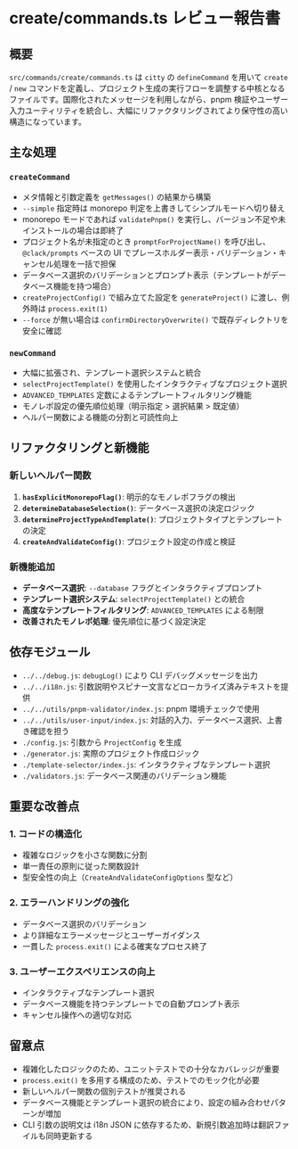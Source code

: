 # create/commands.ts レビュー報告書

## 概要

`src/commands/create/commands.ts` は `citty` の `defineCommand` を用いて `create` / `new` コマンドを定義し、プロジェクト生成の実行フローを調整する中核となるファイルです。国際化されたメッセージを利用しながら、pnpm 検証やユーザー入力ユーティリティを統合し、大幅にリファクタリングされてより保守性の高い構造になっています。

## 主な処理

### `createCommand`
- メタ情報と引数定義を `getMessages()` の結果から構築
- `--simple` 指定時は monorepo 判定を上書きしてシンプルモードへ切り替え
- monorepo モードであれば `validatePnpm()` を実行し、バージョン不足や未インストールの場合は即終了
- プロジェクト名が未指定のとき `promptForProjectName()` を呼び出し、`@clack/prompts` ベースの UI でプレースホルダー表示・バリデーション・キャンセル処理を一括で担保
- データベース選択のバリデーションとプロンプト表示（テンプレートがデータベース機能を持つ場合）
- `createProjectConfig()` で組み立てた設定を `generateProject()` に渡し、例外時は `process.exit(1)`
- `--force` が無い場合は `confirmDirectoryOverwrite()` で既存ディレクトリを安全に確認

### `newCommand`
- 大幅に拡張され、テンプレート選択システムと統合
- `selectProjectTemplate()` を使用したインタラクティブなプロジェクト選択
- `ADVANCED_TEMPLATES` 定数によるテンプレートフィルタリング機能
- モノレポ設定の優先順位処理（明示指定 > 選択結果 > 既定値）
- ヘルパー関数による機能の分割と可読性向上

## リファクタリングと新機能

### 新しいヘルパー関数
1. **`hasExplicitMonorepoFlag()`**: 明示的なモノレポフラグの検出
2. **`determineDatabaseSelection()`**: データベース選択の決定ロジック
3. **`determineProjectTypeAndTemplate()`**: プロジェクトタイプとテンプレートの決定
4. **`createAndValidateConfig()`**: プロジェクト設定の作成と検証

### 新機能追加
- **データベース選択**: `--database` フラグとインタラクティブプロンプト
- **テンプレート選択システム**: `selectProjectTemplate()` との統合
- **高度なテンプレートフィルタリング**: `ADVANCED_TEMPLATES` による制限
- **改善されたモノレポ処理**: 優先順位に基づく設定決定

## 依存モジュール

- `../../debug.js`: `debugLog()` により CLI デバッグメッセージを出力
- `../../i18n.js`: 引数説明やスピナー文言などローカライズ済みテキストを提供
- `../../utils/pnpm-validator/index.js`: pnpm 環境チェックで使用
- `../../utils/user-input/index.js`: 対話的入力、データベース選択、上書き確認を担う
- `./config.js`: 引数から `ProjectConfig` を生成
- `./generator.js`: 実際のプロジェクト作成ロジック
- `./template-selector/index.js`: インタラクティブなテンプレート選択
- `./validators.js`: データベース関連のバリデーション機能

## 重要な改善点

### 1. コードの構造化
- 複雑なロジックを小さな関数に分割
- 単一責任の原則に従った関数設計
- 型安全性の向上（`CreateAndValidateConfigOptions` 型など）

### 2. エラーハンドリングの強化
- データベース選択のバリデーション
- より詳細なエラーメッセージとユーザーガイダンス
- 一貫した `process.exit()` による確実なプロセス終了

### 3. ユーザーエクスペリエンスの向上
- インタラクティブなテンプレート選択
- データベース機能を持つテンプレートでの自動プロンプト表示
- キャンセル操作への適切な対応

## 留意点

- 複雑化したロジックのため、ユニットテストでの十分なカバレッジが重要
- `process.exit()` を多用する構成のため、テストでのモック化が必要
- 新しいヘルパー関数の個別テストが推奨される
- データベース機能とテンプレート選択の統合により、設定の組み合わせパターンが増加
- CLI 引数の説明文は i18n JSON に依存するため、新規引数追加時は翻訳ファイルも同時更新する